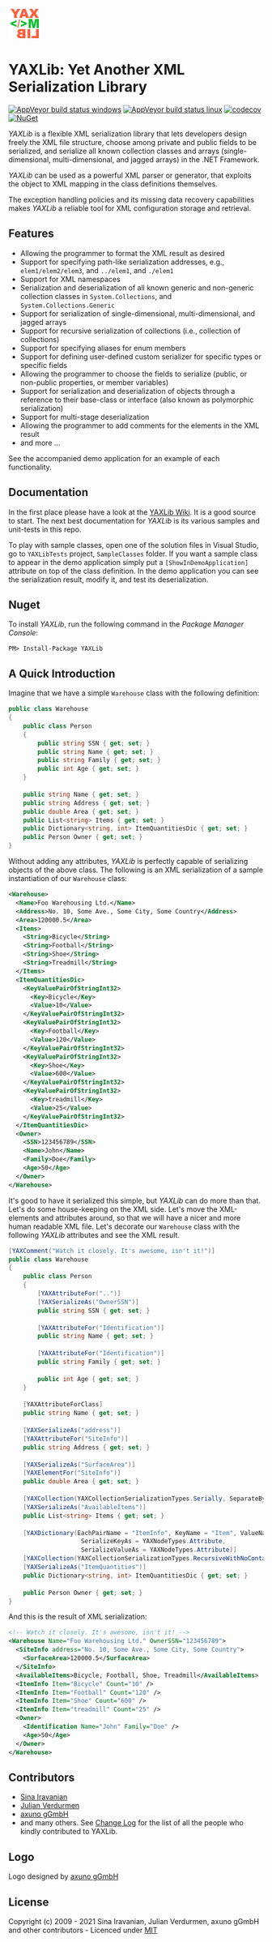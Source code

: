 ![YAXLib Logo](Logo/YAXLib_64x64.png)
# YAXLib: Yet Another XML Serialization Library

[![AppVeyor build status windows](https://img.shields.io/appveyor/job/build/yaxlib/yaxlib/windows/master?label=windows%20build)](https://ci.appveyor.com/project/yaxlib/yaxlib/branch/master)
[![AppVeyor build status linux](https://img.shields.io/appveyor/job/build/yaxlib/yaxlib/linux/master?label=linux%20build)](https://ci.appveyor.com/project/yaxlib/yaxlib/branch/master)
[![codecov](https://codecov.io/gh/YAXLib/YAXLib/branch/master/graph/badge.svg?token=9VHIEiyUt8)](https://codecov.io/gh/YAXLib/YAXLib) 
[![NuGet](https://img.shields.io/nuget/v/YAXLib.svg)](https://www.nuget.org/packages/YAXLib/)

*YAXLib* is a flexible XML serialization library that lets developers design freely the XML file structure, choose among private and public fields to be serialized, and serialize all known collection classes and arrays (single-dimensional, multi-dimensional, and jagged arrays) in the .NET Framework. 

*YAXLib* can be used as a powerful XML parser or generator, that exploits the object to XML mapping in the class definitions themselves. 

The exception handling policies and its missing data recovery capabilities makes *YAXLib* a reliable tool for XML configuration storage and retrieval.

## Features

* Allowing the programmer to format the XML result as desired
* Support for specifying path-like serialization addresses, e.g., `elem1/elem2/elem3`, and `../elem1`, and `./elem1`
* Support for XML namespaces
* Serialization and deserialization of all known generic and non-generic collection classes in `System.Collections`, and `System.Collections.Generic`
* Support for serialization of single-dimensional, multi-dimensional, and jagged arrays
* Support for recursive serialization of collections (i.e., collection of collections)
* Support for specifying aliases for enum members
* Support for defining user-defined custom serializer for specific types or specific fields
* Allowing the programmer to choose the fields to serialize (public, or non-public properties, or member variables)
* Support for serialization and deserialization of objects through a reference to their base-class or interface (also known as polymorphic serialization)
* Support for multi-stage deserialization
* Allowing the programmer to add comments for the elements in the XML result
* and more ...

See the accompanied demo application for an example of each functionality. 

## Documentation

In the first place please have a look at the [YAXLib Wiki](https://github.com/YAXLib/YAXLib/wiki). It is a good source to start.
The next best documentation for *YAXLib* is its various samples and unit-tests in this repo.

To play with sample classes, open one of the solution files in Visual Studio, go to `YAXLibTests` project, `SampleClasses` folder. If you want a sample class to appear in the demo application simply put a `[ShowInDemoApplication]` attribute on top of the class definition. In the demo application you can see the serialization result, modify it, and test its deserialization.

## Nuget

To install *YAXLib*, run the following command in the *Package Manager Console*:

    PM> Install-Package YAXLib

## A Quick Introduction

Imagine that we have a simple `Warehouse` class with the following definition:

```csharp
public class Warehouse
{
    public class Person
    {
        public string SSN { get; set; }
        public string Name { get; set; }
        public string Family { get; set; }
        public int Age { get; set; }
    }

    public string Name { get; set; }
    public string Address { get; set; }
    public double Area { get; set; }
    public List<string> Items { get; set; }
    public Dictionary<string, int> ItemQuantitiesDic { get; set; }
    public Person Owner { get; set; }
}
```

Without adding any attributes, *YAXLib* is perfectly capable of serializing objects of the above class. The following is an XML serialization of a sample instantiation of our `Warehouse` class:

```xml
<Warehouse>
  <Name>Foo Warehousing Ltd.</Name>
  <Address>No. 10, Some Ave., Some City, Some Country</Address>
  <Area>120000.5</Area>
  <Items>
    <String>Bicycle</String>
    <String>Football</String>
    <String>Shoe</String>
    <String>Treadmill</String>
  </Items>
  <ItemQuantitiesDic>
    <KeyValuePairOfStringInt32>
      <Key>Bicycle</Key>
      <Value>10</Value>
    </KeyValuePairOfStringInt32>
    <KeyValuePairOfStringInt32>
      <Key>Football</Key>
      <Value>120</Value>
    </KeyValuePairOfStringInt32>
    <KeyValuePairOfStringInt32>
      <Key>Shoe</Key>
      <Value>600</Value>
    </KeyValuePairOfStringInt32>
    <KeyValuePairOfStringInt32>
      <Key>treadmill</Key>
      <Value>25</Value>
    </KeyValuePairOfStringInt32>
  </ItemQuantitiesDic>
  <Owner>
    <SSN>123456789</SSN>
    <Name>John</Name>
    <Family>Doe</Family>
    <Age>50</Age>
  </Owner>
</Warehouse>
```

It's good to have it serialized this simple, but *YAXLib* can do more than that. Let's do some house-keeping on the XML side. Let's move the XML-elements and attributes around, so that we will have a nicer and more human readable XML file. Let's decorate our `Warehouse` class with the following *YAXLib* attributes and see the XML result.

```csharp
[YAXComment("Watch it closely. It's awesome, isn't it!")]
public class Warehouse
{
    public class Person
    {
        [YAXAttributeFor("..")]
        [YAXSerializeAs("OwnerSSN")]
        public string SSN { get; set; }

        [YAXAttributeFor("Identification")]
        public string Name { get; set; }

        [YAXAttributeFor("Identification")]
        public string Family { get; set; }

        public int Age { get; set; }
    }

    [YAXAttributeForClass]
    public string Name { get; set; }

    [YAXSerializeAs("address")]
    [YAXAttributeFor("SiteInfo")]
    public string Address { get; set; }

    [YAXSerializeAs("SurfaceArea")]
    [YAXElementFor("SiteInfo")]
    public double Area { get; set; }

    [YAXCollection(YAXCollectionSerializationTypes.Serially, SeparateBy = ", ")]
    [YAXSerializeAs("AvailableItems")]
    public List<string> Items { get; set; }

    [YAXDictionary(EachPairName = "ItemInfo", KeyName = "Item", ValueName = "Count",
                    SerializeKeyAs = YAXNodeTypes.Attribute,
                    SerializeValueAs = YAXNodeTypes.Attribute)]
    [YAXCollection(YAXCollectionSerializationTypes.RecursiveWithNoContainingElement)]
    [YAXSerializeAs("ItemQuantities")]
    public Dictionary<string, int> ItemQuantitiesDic { get; set; }

    public Person Owner { get; set; }
}
```

And this is the result of XML serialization:

```xml
<!-- Watch it closely. It's awesome, isn't it! -->
<Warehouse Name="Foo Warehousing Ltd." OwnerSSN="123456789">
  <SiteInfo address="No. 10, Some Ave., Some City, Some Country">
    <SurfaceArea>120000.5</SurfaceArea>
  </SiteInfo>
  <AvailableItems>Bicycle, Football, Shoe, Treadmill</AvailableItems>
  <ItemInfo Item="Bicycle" Count="10" />
  <ItemInfo Item="Football" Count="120" />
  <ItemInfo Item="Shoe" Count="600" />
  <ItemInfo Item="treadmill" Count="25" />
  <Owner>
    <Identification Name="John" Family="Doe" />
    <Age>50</Age>
  </Owner>
</Warehouse>
```

## Contributors

* [Sina Iravanian](https://github.com/sinairv)
* [Julian Verdurmen](https://github.com/304NotModified)
* [axuno gGmbH](https://github.com/axunonb)
* and many others. See [Change Log](https://github.com/sinairv/YAXLib/blob/master/ChangeLog.md) for the list of all the people who kindly contributed to YAXLib.

## Logo

Logo designed by [axuno gGmbH](https://github.com/axuno)

## License

Copyright (c) 2009 - 2021 Sina Iravanian, Julian Verdurmen, axuno gGmbH and other contributors - Licenced under [MIT](LICENSE.txt) 

